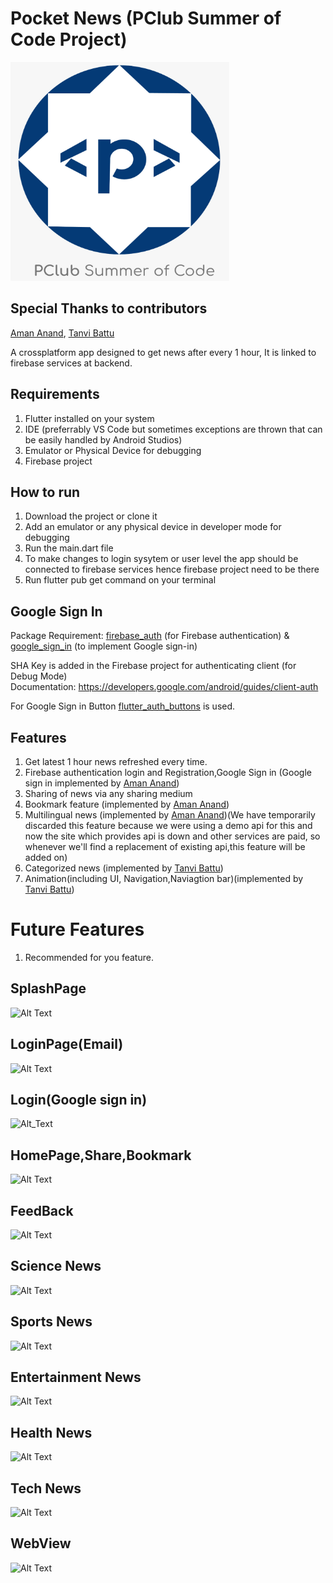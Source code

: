 # Pocket News (PClub Summer of Code Project)
<img src="WhatsApp%20Image%202020-06-26%20at%208.00.13%20PM.jpeg" width=350 height=350>

## Special Thanks to contributors
 <a href="https://github.com/anand-aman">Aman Anand</a>, <a href="https://github.com/tanvibattu">Tanvi Battu</a>
 
A crossplatform app designed to get news after every 1 hour,
It is linked to firebase services at backend.
## Requirements
1. Flutter installed on your system
2. IDE (preferrably VS Code but sometimes exceptions are thrown that can be easily handled by Android Studios)
3. Emulator or Physical Device for debugging
4. Firebase project
## How to run
1. Download the project or clone it
2. Add an emulator or any physical device in developer mode for debugging
3. Run the main.dart file
4. To make changes to login sysytem or user level the app should be connected to firebase services hence firebase project need to be there
5. Run flutter pub get command on your terminal
## Google Sign In
  Package Requirement: <a href="https://pub.dev/packages/firebase_auth">firebase_auth</a> (for Firebase authentication) & <a href="https://pub.dev/packages/google_sign_in">google_sign_in</a> (to implement Google sign-in)
  
  SHA Key is added in the Firebase project for authenticating client (for Debug Mode)<br>
  Documentation: https://developers.google.com/android/guides/client-auth
  
  For Google Sign in Button <a href="https://pub.dev/packages/flutter_auth_buttons">flutter_auth_buttons</a> is used.
## Features
1. Get latest 1 hour news refreshed every time.
2. Firebase authentication login and Registration,Google Sign in (Google sign in implemented by <a href="https://github.com/anand-aman">Aman Anand</a>)
3. Sharing of news via any sharing medium
4. Bookmark feature (implemented by <a href="https://github.com/anand-aman">Aman Anand</a>)
5. Multilingual news (implemented by <a href="https://github.com/anand-aman">Aman Anand</a>)(We have temporarily discarded this feature because we were using a demo api for this and now the site which provides api is down and other services are paid, so whenever we'll find a replacement of existing api,this feature will be added on)
6. Categorized news (implemented by <a href="https://github.com/tanvibattu">Tanvi Battu</a>)
7. Animation(including UI, Navigation,Naviagtion bar)(implemented by <a href="https://github.com/tanvibattu">Tanvi Battu</a>) 

# Future Features
1. Recommended for you feature.

## SplashPage
![Alt Text](https://github.com/ankay212000/News_app_2.0/blob/master/Screenrecorder-2020-08-29-09-21.gif)
## LoginPage(Email)
![Alt Text](https://github.com/ankay212000/News_app_2.0/blob/master/Screenrecorder-2020-08-29-09-22.gif)
## Login(Google sign in)
![Alt_Text](https://github.com/ankay212000/News_app_2.0/blob/master/InShot-20200829-224612880.gif)
## HomePage,Share,Bookmark
![Alt Text](https://github.com/ankay212000/News_app_2.0/blob/master/Screenrecorder-2020-08-29-09-22111.gif)
## FeedBack
![Alt Text](https://github.com/ankay212000/News_app_2.0/blob/master/Screenrecorder-2020-08-29-09-23.gif)
## Science News
![Alt Text](https://github.com/ankay212000/News_app_2.0/blob/master/Screenrecorder-2020-08-29-09-24.gif)
## Sports News
![Alt Text](https://github.com/ankay212000/News_app_2.0/blob/master/Screenrecorder-2020-08-29-09-25%201.gif)
## Entertainment News
![Alt Text](https://github.com/ankay212000/News_app_2.0/blob/master/Screenrecorder-2020-08-29-09-25.gif)
## Health News
![Alt Text](https://github.com/ankay212000/News_app_2.0/blob/master/Screenrecorder-2020-08-29-09-252.gif)
## Tech News
![Alt Text](https://github.com/ankay212000/News_app_2.0/blob/master/Screenrecorder-2020-08-29-09-26.gif)
## WebView
![Alt Text](https://github.com/ankay212000/News_app_2.0/blob/master/Screenrecorder-2020-08-29-09-263.gif)
